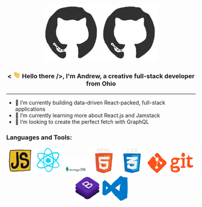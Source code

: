 <div align="center">
<img src="./assets/octo.gif" alt="GitHub Logo" width="150" height="150" />
<img src="./assets/octo2.gif" alt="GitHub Logo" width="150" height="150" />

<h3 align="center">< <img src="./assets/hi.gif" width="20"> Hello there />, I'm Andrew, a creative full-stack developer from Ohio</h3>
</div>

---

- 🔭 I’m currently building data-driven React-packed, full-stack applications
- 🌱 I’m currently learning more about React.js and Jamstack
- 🤔 I’m looking to create the perfect fetch with GraphQL

### Languages and Tools:

<p align="center">
  <img src="./assets/js.webp" width="70">
  <img src="./assets/react.webp" width="70">
  <img src="./assets/mongo.gif" width="70">
  <img src="./assets/html.gif" width="70">
  <img src="./assets/css.gif" width="70">
  <img src="./assets/git.gif" width="130">
  <img src="./assets/bootstrap.gif" width="70">
  <img src="./assets/vscode.webp" width="70">
</p>

<br/>
